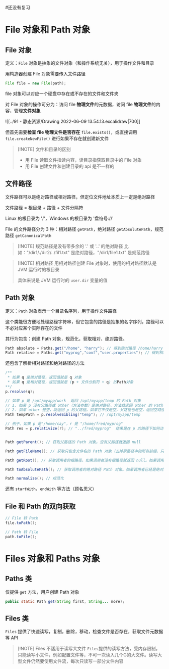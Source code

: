 #还没有复习 
# File 对象和 Path 对象

## File 对象

定义：`File` 对象是抽象的文件对象（和操作系统无关），用于操作文件和目录

用构造器创建 File 对象需要传入文件路径

```java
File file = new File(path);
```

file 对象可以对应一个硬盘中存在或不存在的文件和文件夹


对 File 对象的操作可分为：访问 file **物理文件**的元数据，访问 file **物理文件**的内容，管理**文件对象**

![[../91 - 静态资源/Drawing 2022-06-09 13.54.13.excalidraw|700]]

但首先需要**检查 file 物理文件是否存在** `file.exists()`，或直接调用 `file.createNewFile()` 进行如果不存在就创建新文件



> [!NOTE] 文件和目录的区别
> - 用 File 读取文件指读内容，读目录指获取目录中的 File 对象
> - 用 File 创建文件和创建目录的 api 是不一样的



## 文件路径

文件路径可以是绝对路径或相对路径，但定位文件地址本质上一定是绝对路径

文件路径 = 根目录 + 路径 + 文件分隔符

Linux 的根目录为 '/'，Windows 的根目录为 '盘符号://'


File 的文件路径分为 3 种：相对路径 `getPath`，绝对路径 `getAbsolutePath`，规范路径 `getCanonicalPath`


> [!NOTE] 规范路径是没有带多余的 '.' 或 '..' 的绝对路径
> 比如："/dir1/./dir2/../fil1.txt" 是绝对路径，"/dir1/file1.txt" 是规范路径


> [!NOTE] 相对路径
> 用相对路径创建 File 对象时，使用的相对路径默认是 JVM 运行时的根目录
> 
> 具体来说是 JVM 运行时的 `user.dir` 变量的值


## Path 对象

定义：`Path` 对象表示一个目录名序列，用于操作文件路径

这个类能很方便地处理路径字符串，但它包含的路径是抽象的名字序列，路径可以不必对应某个实际存在的文件

其行为包含：创建 Path 对象，规范化，获取相对、绝对路径。

```java
Path absolute = Paths.get("/home", "harry"); // 得到绝对路径 /home/harry
Path relative = Paths.get("myprog","conf","user.properties"); // 得到相对路径 myprog/conf/user.properties 
```

还包含了解析相对路径和绝对路径的方法

```java
/**
 * 如果 q 是绝对路径，返回值就是 q 对象
 * 如果 q 是相对路径，返回值就是 (p + 文件分割符 + q) 的Path对象
**/
p.resolve(q);
```

```java
// 如果 p 是 /opt/myapp/work  返回 /opt/myapp/temp 的 Path 对象
// 1. 如果 p 没有父路径或 other（方法参数）是绝对路径，方法就返回 other 的 Path 对象
// 2. 如果 other 是空，就返回 p 的父路径。如果它不仅是空，父路径也是空，返回空路径  空——""
Path tempPath = p.resolveSibling("temp"); // /opt/myapp/temp
```

```java
// 例子。如果 p 是"/home/cay"，r 是 "/home/fred/myprog"
Path res = p.relativize(r); // "../fred/myprog"  结果是在 p 的路径下如何访问到 r 的路径
```

```java

Path getParent(); // 获取父路径的 Path 对象。没有父路径就返回 null

Path getFileName(); // 获取只包含文件名的 Path 对象（去掉原路径中的所有前缀，只剩下最后一个文件分隔符后的字符串）

Path getRoot(); // 获取调用者的根路径。如果调用者没有根路径就返回 null。如果调用者是相对路径，默认是没有根路径的

Path toAbsolutePath(); // 获取调用者的绝对路径 Path 对象。如果调用者已经是绝对路径返回原对象，否则尝试获取绝对路径，如果获取不到就抛错

Path normalize(); // 规范化

```

还有 `startWith`，`endWith` 等方法（顾名思义）


## File 和 Path 的双向获取

```java
// File 转 Path
file.toPath();
```

```java
// Path 转 File
path.toFile();
```


# Files 对象和 Paths 对象


## Paths 类

仅提供 `get` 方法，用户创建 Path 对象

```java
public static Path get(String first, String... more);
```


## Files 类

`Files` 提供了快速读写，复制，删除，移动，检查文件是否存在，获取文件元数据等 API



> [!NOTE] Files 不适用于读写大文件
> `Files`提供的读写方法，受内存限制，只能读写小文件，例如配置文件等，不可一次读入几个G的大文件。读写大型文件仍然要使用文件流，每次只读写一部分文件内容

